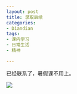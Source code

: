```yaml
---
layout: post
title: 录取后续
categories:
- Diandian
tags:
- 课内学习
- 日常生活
- 精神

---
```

<p> 已经联系了，暑假课不用上。</p>
<p class="edui-filter-align-center"><img src="http://m3.img.srcdd.com/farm4/d/2013/0423/05/B64139691B8FE62FB2B6B68B49F26D5F_B500_900_255_158.PNG" /> &nbsp;&nbsp;</p>